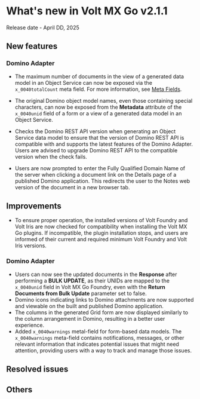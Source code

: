 # What's new in Volt MX Go v2.1.1

Release date - April DD, 2025

## New features

### Domino Adapter

- The maximum number of documents in the view of a generated data model in an Object Service can now be exposed via the `x_0040totalCount` meta field. For more information, see [Meta Fields](../topicguides/datamodel.md#meta-fields).

- The original Domino object model names, even those containing special characters, can now be exposed from the **Metadata** attribute of the `x_0040unid` field of a form or a view of a generated data model in an Object Service.

- Checks the Domino REST API version when generating an Object Service data model to ensure that the version of Domino REST API is compatible with and supports the latest features of the Domino Adapter. Users are advised to upgrade Domino REST API to the compatible version when the check fails.

- Users are now prompted to enter the Fully Qualified Domain Name of the server when clicking a document link on the Details page of a published Domino application. This redirects the user to the Notes web version of the document in a new browser tab.

## Improvements

- To ensure proper operation, the installed versions of Volt Foundry and Volt Iris are now checked for compatibility when installing the Volt MX Go plugins. If incompatible, the plugin installation stops, and users are informed of their current and required minimum Volt Foundry and Volt Iris versions.

### Domino Adapter

- Users can now see the updated documents in the **Response** after performing a **BULK UPDATE**, as their UNIDs are mapped to the `x_0040unid` field in Volt MX Go Foundry, even with the **Return Documents from Bulk Update** parameter set to false.
- Domino icons indicating links to Domino attachments are now supported and viewable on the built and published Domino application.
- The columns in the generated Grid form are now displayed similarly to the column arrangement in Domino, resulting in a better user experience.
- Added `x_0040warnings` metal-field for form-based data models. The `x_0040warnings` meta-field contains notifications, messages, or other relevant information that indicates potential issues that might need attention, providing users with a way to track and manage those issues.

## Resolved issues

## Others
